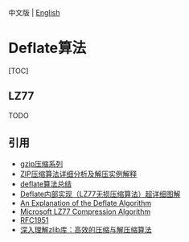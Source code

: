 中文版 | [English](deflate.md)

# Deflate算法

[TOC]



## LZ77

TODO



## 引用

- [gzip压缩系列](https://blog.csdn.net/jison_r_wang/category_6335784.html)
- [ZIP压缩算法详细分析及解压实例解释](https://www.cnblogs.com/esingchan/p/3958962.html)
- [deflate算法总结](https://blog.csdn.net/qq_42139383/article/details/115064562)
- [Deflate内部实现（LZ77无损压缩算法）超详细图解](https://blog.csdn.net/qq_29493173/article/details/139805208)
- [An Explanation of the Deflate Algorithm](http://zlib.net/feldspar.html)
- [Microsoft LZ77 Compression Algorithm](https://learn.microsoft.com/en-us/openspecs/windows_protocols/ms-wusp/fb98aa28-5cd7-407f-8869-a6cef1ff1ccb?redirectedfrom=MSDN)
- [RFC1951](http://www.zlib.org/rfc-deflate.html)
- [深入理解zlib库：高效的压缩与解压缩算法](https://blog.csdn.net/weixin_42181686/article/details/146252569)
